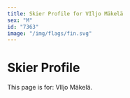 ```yaml
---
title: Skier Profile for VIljo Mäkelä
sex: "M"
id: "7363"
image: "/img/flags/fin.svg" 
---
```


# Skier Profile

This page is for: VIljo Mäkelä.
    